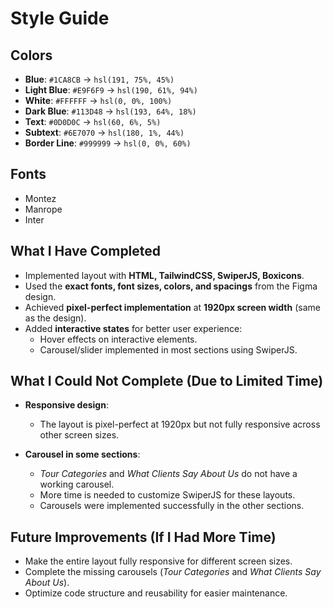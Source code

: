 # Style Guide
## Colors
- **Blue**: `#1CA8CB` → `hsl(191, 75%, 45%)`
- **Light Blue**: `#E9F6F9` → `hsl(190, 61%, 94%)`
- **White**: `#FFFFFF` → `hsl(0, 0%, 100%)`
- **Dark Blue**: `#113D48` → `hsl(193, 64%, 18%)`
- **Text**: `#0D0D0C` → `hsl(60, 6%, 5%)`
- **Subtext**: `#6E7070` → `hsl(180, 1%, 44%)`
- **Border Line**: `#999999` → `hsl(0, 0%, 60%)`
## Fonts
- Montez 
- Manrope
- Inter

## What I Have Completed
- Implemented layout with **HTML, TailwindCSS, SwiperJS, Boxicons**.
- Used the **exact fonts, font sizes, colors, and spacings** from the Figma design.
- Achieved **pixel-perfect implementation** at **1920px screen width** (same as the design).
- Added **interactive states** for better user experience:
  - Hover effects on interactive elements.
  - Carousel/slider implemented in most sections using SwiperJS.

## What I Could Not Complete (Due to Limited Time)
- **Responsive design**:
  - The layout is pixel-perfect at 1920px but not fully responsive across other screen sizes.

- **Carousel in some sections**:  
  - *Tour Categories* and *What Clients Say About Us* do not have a working carousel.
  - More time is needed to customize SwiperJS for these layouts.
  - Carousels were implemented successfully in the other sections.

## Future Improvements (If I Had More Time)
- Make the entire layout fully responsive for different screen sizes.
- Complete the missing carousels (*Tour Categories* and *What Clients Say About Us*).
- Optimize code structure and reusability for easier maintenance.